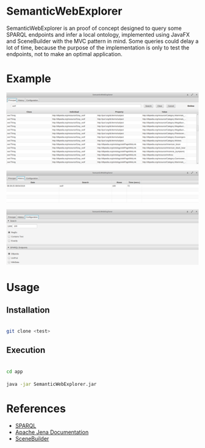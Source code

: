 # SemanticWebExplorer

SemanticWebExplorer is an proof of concept designed to query some SPARQL endpoints and infer a local ontology, implemented using JavaFX and SceneBuilder with the MVC pattern in mind. Some queries could delay a lot of time, because the purpose of the implementation is only to test the endpoints, not to make an optimal application.

# Example

![Screenshot](images/screenshot_0.png "Principal Tab")

![Screenshot](images/screenshot_1.png "History Tab")

![Screenshot](images/screenshot_2.png "Config Tab")

# Usage

## Installation

```bash

git clone <test>

```

## Execution

```bash

cd app

java -jar SemanticWebExplorer.jar

```

# References
 - [SPARQL](https://www.w3.org/TR/rdf-sparql-query/)
 - [Apache Jena Documentation](https://jena.apache.org/documentation/)
 - [SceneBuilder](https://gluonhq.com/products/scene-builder/)
